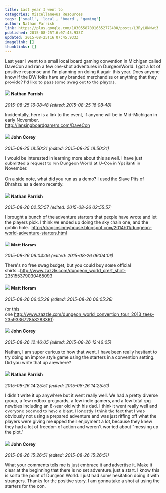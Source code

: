 ```yaml
---
title: Last year I went to
categories: Miscellaneous Resources
tags: ['small', 'local', 'board', 'gaming']
author: Nathan Parrish
link: https://plus.google.com/103055870916352771400/posts/L3RyL8NNwt3
published: 2015-08-25T16:07:45.933Z
updated: 2015-08-25T16:07:45.933Z
imagelink: []
thumblinks: []
---
```


Last year I went to a small local board gaming convention in Michigan called DaveCon and ran a few one-shot adventures in DungeonWorld. I got a lot of positive response and I&#39;m planning on doing it again this year. Does anyone know if the DW folks have any branded merchandise or anything that they provide? I&#39;d like to pass some swag out to the players.
<div id='comment z13kfflgyxa0chv3l22wgfeqgyeddtkrf04'>
  <h4><img src='{{site.baseurl}}//images/avatars/103055870916352771400_photo.jpg'> Nathan Parrish</h4>
      <p><cite>2015-08-25 16:08:48 (edited: 2015-08-25 16:08:48)</cite></p>
        <p>Incidentally, here is a link to the event, if anyone will be in Mid-Michigan in early November.<br /><a href="http://lansingboardgamers.com/DaveCon" class="ot-anchor">http://lansingboardgamers.com/DaveCon</a></p>
</div>
        

<div id='comment z13kfflgyxa0chv3l22wgfeqgyeddtkrf04'>
  <h4><img src='{{site.baseurl}}//images/avatars/111449723357416330410_photo.jpg'> John Corey</h4>
      <p><cite>2015-08-25 18:50:21 (edited: 2015-08-25 18:50:21)</cite></p>
        <p>I would be interested in learning more about this as well. I have just submitted a request to run Dungeon World at U-Con in Ypsilanti in November. <br /><br />On a side note, what did you run as a demo? I used the Slave Pits of Dhrahzu as a demo recently.</p>
</div>
        

<div id='comment z13kfflgyxa0chv3l22wgfeqgyeddtkrf04'>
  <h4><img src='{{site.baseurl}}//images/avatars/103055870916352771400_photo.jpg'> Nathan Parrish</h4>
      <p><cite>2015-08-26 02:55:57 (edited: 2015-08-26 02:55:57)</cite></p>
        <p>I brought a bunch of the adventure starters that people have wrote and let the players pick. I think we ended up doing the sky chain one, and the goblin hole.  <a href="http://dragonsinmyhouse.blogspot.com/2014/01/dungeon-world-adventure-starters.html" class="ot-anchor">http://dragonsinmyhouse.blogspot.com/2014/01/dungeon-world-adventure-starters.html</a></p>
</div>
        

<div id='comment z13kfflgyxa0chv3l22wgfeqgyeddtkrf04'>
  <h4><img src='{{site.baseurl}}//images/avatars/105472060898626050077_photo.jpg'> Matt Horam</h4>
      <p><cite>2015-08-26 06:04:06 (edited: 2015-08-26 06:04:06)</cite></p>
        <p>There&#39;s no free swag budget, but you could buy some official shirts...<a href="http://www.zazzle.com/dungeon_world_crest_shirt-235155379030465093" class="ot-anchor">http://www.zazzle.com/dungeon_world_crest_shirt-235155379030465093</a></p>
</div>
        

<div id='comment z13kfflgyxa0chv3l22wgfeqgyeddtkrf04'>
  <h4><img src='{{site.baseurl}}//images/avatars/105472060898626050077_photo.jpg'> Matt Horam</h4>
      <p><cite>2015-08-26 06:05:28 (edited: 2015-08-26 06:05:28)</cite></p>
        <p>(or this one <a href="http://www.zazzle.com/dungeon_world_convention_tour_2013_tees-235933672858283361" class="ot-anchor">http://www.zazzle.com/dungeon_world_convention_tour_2013_tees-235933672858283361</a>)</p>
</div>
        

<div id='comment z13kfflgyxa0chv3l22wgfeqgyeddtkrf04'>
  <h4><img src='{{site.baseurl}}//images/avatars/111449723357416330410_photo.jpg'> John Corey</h4>
      <p><cite>2015-08-26 12:46:05 (edited: 2015-08-26 12:46:05)</cite></p>
        <p>Nathan, I am super curious to how that went. I have been really hesitant to try doing an improv style game using the starters in a convention setting. Did you write that up anywhere?</p>
</div>
        

<div id='comment z13kfflgyxa0chv3l22wgfeqgyeddtkrf04'>
  <h4><img src='{{site.baseurl}}//images/avatars/103055870916352771400_photo.jpg'> Nathan Parrish</h4>
      <p><cite>2015-08-26 14:25:51 (edited: 2015-08-26 14:25:51)</cite></p>
        <p>I didn&#39;t write it up anywhere but it went really well. We had a pretty diverse group, a few redbox grognards, a few indie gamers, and a few total rpg newbies including an 8-year old with his dad. I think it went really well and everyone seemed to have a blast. Honestly I think the fact that I was obviously not using a prepared adventure and was just riffing off what the players were giving me upped their enjoyment a lot, because they knew they had a lot of freedom of action and weren&#39;t worried about &quot;messing up the plot.&quot;</p>
</div>
        

<div id='comment z13kfflgyxa0chv3l22wgfeqgyeddtkrf04'>
  <h4><img src='{{site.baseurl}}//images/avatars/111449723357416330410_photo.jpg'> John Corey</h4>
      <p><cite>2015-08-26 15:26:51 (edited: 2015-08-26 15:26:51)</cite></p>
        <p>What your comments tells me is just embrace it and advertise it. Make it clear at the beginning that there is no set adventure, just a start. I know this is sorta the point of Dungeon World. I just had some hesitation doing it with strangers. Thanks for the positive story. I am gonna take a shot at using the starters for the con.</p>
</div>
        